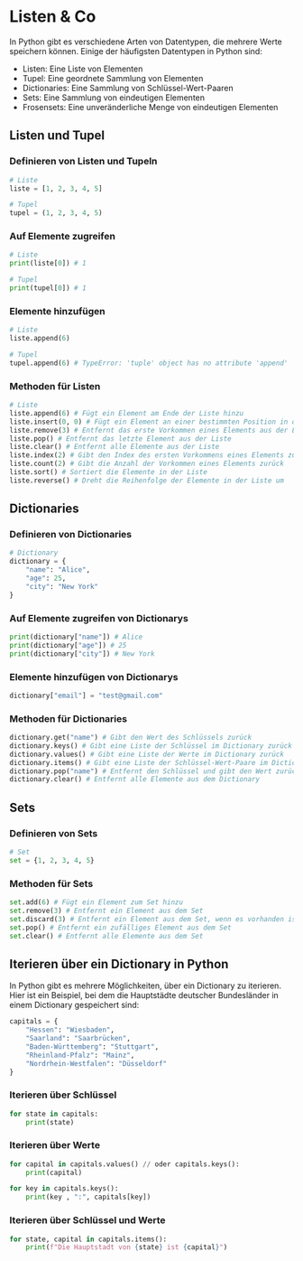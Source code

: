 # Listen & Co

In Python gibt es verschiedene Arten von Datentypen, die mehrere Werte speichern können. Einige der häufigsten Datentypen in Python sind:

- Listen: Eine Liste von Elementen
- Tupel: Eine geordnete Sammlung von Elementen
- Dictionaries: Eine Sammlung von Schlüssel-Wert-Paaren
- Sets: Eine Sammlung von eindeutigen Elementen
- Frosensets: Eine unveränderliche Menge von eindeutigen Elementen

## Listen und Tupel

### Definieren von Listen und Tupeln

```python
# Liste
liste = [1, 2, 3, 4, 5]

# Tupel
tupel = (1, 2, 3, 4, 5)
```

### Auf Elemente zugreifen

```python
# Liste
print(liste[0]) # 1

# Tupel
print(tupel[0]) # 1
```

### Elemente hinzufügen

```python
# Liste
liste.append(6)

# Tupel
tupel.append(6) # TypeError: 'tuple' object has no attribute 'append'
```

### Methoden für Listen

```python
# Liste
liste.append(6) # Fügt ein Element am Ende der Liste hinzu
liste.insert(0, 0) # Fügt ein Element an einer bestimmten Position in der Liste ein
liste.remove(3) # Entfernt das erste Vorkommen eines Elements aus der Liste
liste.pop() # Entfernt das letzte Element aus der Liste
liste.clear() # Entfernt alle Elemente aus der Liste
liste.index(2) # Gibt den Index des ersten Vorkommens eines Elements zurück
liste.count(2) # Gibt die Anzahl der Vorkommen eines Elements zurück
liste.sort() # Sortiert die Elemente in der Liste
liste.reverse() # Dreht die Reihenfolge der Elemente in der Liste um
```

## Dictionaries

### Definieren von Dictionaries

```python
# Dictionary
dictionary = {
    "name": "Alice",
    "age": 25,
    "city": "New York"
}
```

### Auf Elemente zugreifen von Dictionarys

```python
print(dictionary["name"]) # Alice
print(dictionary["age"]) # 25
print(dictionary["city"]) # New York
```

### Elemente hinzufügen von Dictionarys

```python
dictionary["email"] = "test@gmail.com"

```

### Methoden für Dictionaries

```python
dictionary.get("name") # Gibt den Wert des Schlüssels zurück
dictionary.keys() # Gibt eine Liste der Schlüssel im Dictionary zurück
dictionary.values() # Gibt eine Liste der Werte im Dictionary zurück
dictionary.items() # Gibt eine Liste der Schlüssel-Wert-Paare im Dictionary zurück
dictionary.pop("name") # Entfernt den Schlüssel und gibt den Wert zurück
dictionary.clear() # Entfernt alle Elemente aus dem Dictionary
```

## Sets

### Definieren von Sets

```python
# Set
set = {1, 2, 3, 4, 5}
```

### Methoden für Sets

```python
set.add(6) # Fügt ein Element zum Set hinzu
set.remove(3) # Entfernt ein Element aus dem Set
set.discard(3) # Entfernt ein Element aus dem Set, wenn es vorhanden ist
set.pop() # Entfernt ein zufälliges Element aus dem Set
set.clear() # Entfernt alle Elemente aus dem Set
```

## Iterieren über ein Dictionary in Python

In Python gibt es mehrere Möglichkeiten, über ein Dictionary zu iterieren. Hier ist ein Beispiel, bei dem die Hauptstädte deutscher Bundesländer in einem Dictionary gespeichert sind:

```python
capitals = {
    "Hessen": "Wiesbaden",
    "Saarland": "Saarbrücken",
    "Baden-Württemberg": "Stuttgart",
    "Rheinland-Pfalz": "Mainz",
    "Nordrhein-Westfalen": "Düsseldorf"
}
```

### Iterieren über Schlüssel

```python
for state in capitals:
    print(state)
```

### Iterieren über Werte

```python
for capital in capitals.values() // oder capitals.keys():
    print(capital)

for key in capitals.keys():
    print(key , ":", capitals[key])
```

### Iterieren über Schlüssel und Werte

```python
for state, capital in capitals.items():
    print(f"Die Hauptstadt von {state} ist {capital}")
```
